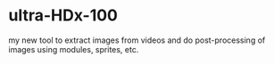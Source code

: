 # ultra-HDx-100
my new tool to extract images from videos and do post-processing of images using modules, sprites, etc.
